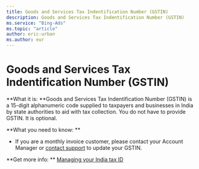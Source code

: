 ```yaml
---
title: Goods and Services Tax Indentification Number (GSTIN)
description: Goods and Services Tax Indentification Number (GSTIN)
ms.service: "Bing-Ads"
ms.topic: "article"
author: eric-urban
ms.author: eur
---
```


# Goods and Services Tax Indentification Number (GSTIN)

**What it is: **Goods and Services Tax Indentification Number (GSTIN) is a 15-digit alphanumeric code supplied to taxpayers and businesses in India by state authorities to aid with tax collection. You do not have to provide GSTIN. It is optional.

**What you need to know: **

- If you are a monthly invoice customer, please contact your Account Manager or [contact support](https://go.microsoft.com/fwlink?LinkId=398371) to update your GSTIN.

**Get more info: **         [Managing your India tax ID](../hlp_BA_CONC_IndiaPANFAQ.md)


